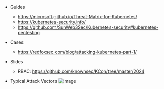 
- Guides
  - https://microsoft.github.io/Threat-Matrix-for-Kubernetes/
  - https://kubernetes-security.info/
  - https://github.com/SunWeb3Sec/Kubernetes-security#kubernetes-pentesting


- Cases:
  - https://redfoxsec.com/blog/attacking-kubernetes-part-1/
 
- Slides
  - RBAC: https://github.com/knownsec/KCon/tree/master/2024

- Typical Attack Vectors
![image](https://github.com/user-attachments/assets/6a1eaca7-741c-4748-a919-4e693cd7f0ef)
